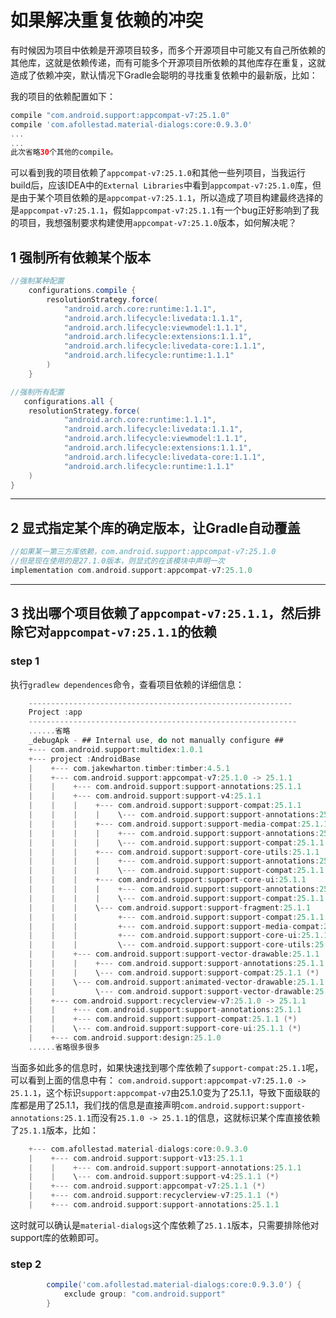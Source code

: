 # 如果解决重复依赖的冲突

有时候因为项目中依赖是开源项目较多，而多个开源项目中可能又有自己所依赖的其他库，这就是依赖传递，而有可能多个开源项目所依赖的其他库存在重复，这就造成了依赖冲突，默认情况下Gradle会聪明的寻找重复依赖中的最新版，比如：

我的项目的依赖配置如下：

```groovy
compile "com.android.support:appcompat-v7:25.1.0"
compile 'com.afollestad.material-dialogs:core:0.9.3.0'
...
...
此次省略30个其他的compile。
```

可以看到我的项目依赖了`appcompat-v7:25.1.0`和其他一些列项目，当我运行build后，应该IDEA中的`External Libraries`中看到`appcompat-v7:25.1.0`库，但是由于某个项目依赖的是`appcompat-v7:25.1.1`，所以造成了项目构建最终选择的是`appcompat-v7:25.1.1`，假如`appcompat-v7:25.1.1`有一个bug正好影响到了我的项目，我想强制要求构建使用`appcompat-v7:25.1.0`版本，如何解决呢？

## 1 强制所有依赖某个版本

```groovy
//强制某种配置
    configurations.compile {
        resolutionStrategy.force(
            "android.arch.core:runtime:1.1.1",
            "android.arch.lifecycle:livedata:1.1.1",
            "android.arch.lifecycle:viewmodel:1.1.1",
            "android.arch.lifecycle:extensions:1.1.1",
            "android.arch.lifecycle:livedata-core:1.1.1",
            "android.arch.lifecycle:runtime:1.1.1"
        )
    }

//强制所有配置
   configurations.all {
    resolutionStrategy.force(
            "android.arch.core:runtime:1.1.1",
            "android.arch.lifecycle:livedata:1.1.1",
            "android.arch.lifecycle:viewmodel:1.1.1",
            "android.arch.lifecycle:extensions:1.1.1",
            "android.arch.lifecycle:livedata-core:1.1.1",
            "android.arch.lifecycle:runtime:1.1.1"
    )
}
```

---
## 2 显式指定某个库的确定版本，让Gradle自动覆盖

```groovy
//如果某一第三方库依赖，com.android.support:appcompat-v7:25.1.0
//但是现在使用的是27.1.0版本，则显式的在该模块中声明一次
implementation com.android.support:appcompat-v7:25.1.0
```

---
## 3 找出哪个项目依赖了`appcompat-v7:25.1.1`，然后排除它对`appcompat-v7:25.1.1`的依赖

### step 1

执行`gradlew dependences`命令，查看项目依赖的详细信息：

```groovy
    -----------------------------------------------------------
    Project :app
    ------------------------------------------------------------
    ......省略
    _debugApk - ## Internal use, do not manually configure ##
    +--- com.android.support:multidex:1.0.1
    +--- project :AndroidBase
    |    +--- com.jakewharton.timber:timber:4.5.1
    |    +--- com.android.support:appcompat-v7:25.1.0 -> 25.1.1
    |    |    +--- com.android.support:support-annotations:25.1.1
    |    |    +--- com.android.support:support-v4:25.1.1
    |    |    |    +--- com.android.support:support-compat:25.1.1
    |    |    |    |    \--- com.android.support:support-annotations:25.1.1
    |    |    |    +--- com.android.support:support-media-compat:25.1.1
    |    |    |    |    +--- com.android.support:support-annotations:25.1.1
    |    |    |    |    \--- com.android.support:support-compat:25.1.1 (*)
    |    |    |    +--- com.android.support:support-core-utils:25.1.1
    |    |    |    |    +--- com.android.support:support-annotations:25.1.1
    |    |    |    |    \--- com.android.support:support-compat:25.1.1 (*)
    |    |    |    +--- com.android.support:support-core-ui:25.1.1
    |    |    |    |    +--- com.android.support:support-annotations:25.1.1
    |    |    |    |    \--- com.android.support:support-compat:25.1.1 (*)
    |    |    |    \--- com.android.support:support-fragment:25.1.1
    |    |    |         +--- com.android.support:support-compat:25.1.1 (*)
    |    |    |         +--- com.android.support:support-media-compat:25.1.1 (*)
    |    |    |         +--- com.android.support:support-core-ui:25.1.1 (*)
    |    |    |         \--- com.android.support:support-core-utils:25.1.1 (*)
    |    |    +--- com.android.support:support-vector-drawable:25.1.1
    |    |    |    +--- com.android.support:support-annotations:25.1.1
    |    |    |    \--- com.android.support:support-compat:25.1.1 (*)
    |    |    \--- com.android.support:animated-vector-drawable:25.1.1
    |    |         \--- com.android.support:support-vector-drawable:25.1.1 (*)
    |    +--- com.android.support:recyclerview-v7:25.1.0 -> 25.1.1
    |    |    +--- com.android.support:support-annotations:25.1.1
    |    |    +--- com.android.support:support-compat:25.1.1 (*)
    |    |    \--- com.android.support:support-core-ui:25.1.1 (*)
    |    +--- com.android.support:design:25.1.0
    ......省略很多很多
```

当面多如此多的信息时，如果快速找到哪个库依赖了`support-compat:25.1.1`呢，可以看到上面的信息中有：
`com.android.support:appcompat-v7:25.1.0 -> 25.1.1`，这个标识`support:appcompat-v7`由25.1.0变为了25.1.1，导致下面级联的库都是用了25.1.1，我们找的信息是直接声明`com.android.support:support-annotations:25.1.1`而没有`25.1.0 -> 25.1.1`的信息，这就标识某个库直接依赖了`25.1.1`版本，比如：

```groovy
    +--- com.afollestad.material-dialogs:core:0.9.3.0
    |    +--- com.android.support:support-v13:25.1.1
    |    |    +--- com.android.support:support-annotations:25.1.1
    |    |    \--- com.android.support:support-v4:25.1.1 (*)
    |    +--- com.android.support:appcompat-v7:25.1.1 (*)
    |    +--- com.android.support:recyclerview-v7:25.1.1 (*)
    |    +--- com.android.support:support-annotations:25.1.1
```

这时就可以确认是`material-dialogs`这个库依赖了`25.1.1`版本，只需要排除他对support库的依赖即可。

### step 2

```groovy
        compile('com.afollestad.material-dialogs:core:0.9.3.0') {
            exclude group: "com.android.support"
        }
```